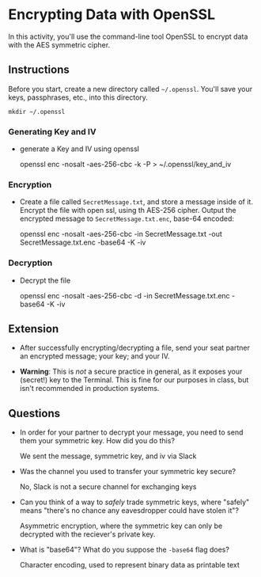 # Encrypting Data with OpenSSL

In this activity, you'll use the command-line tool OpenSSL to encrypt data with the AES symmetric cipher.

## Instructions

Before you start, create a new directory called `~/.openssl`. You'll save your keys, passphrases, etc., into this directory.

    mkdir ~/.openssl 

### Generating Key and IV

- generate a Key and IV using openssl 

  openssl enc -nosalt -aes-256-cbc -k <your password here> -P > ~/.openssl/key_and_iv
  
### Encryption

- Create a file called `SecretMessage.txt`, and store a message inside of it. Encrypt the file with open ssl, using th AES-256 cipher. Output the encrypted message to `SecretMessage.txt.enc`, base-64 encoded:

  openssl enc -nosalt -aes-256-cbc -in SecretMessage.txt -out SecretMessage.txt.enc -base64 -K <key> -iv <iv>

### Decryption

- Decrypt the file

  openssl enc -nosalt -aes-256-cbc -d -in SecretMessage.txt.enc -base64 -K <key> -iv <iv>
  
## Extension

- After successfully encrypting/decrypting a file, send your seat partner an encrypted message; your key; and your IV. 

- **Warning**: This is _not_ a secure practice in general, as it exposes your (secret!) key to the Terminal. This is fine for our purposes in class, but isn't recommended in production systems.

## Questions

- In order for your partner to decrypt your message, you need to send them your symmetric key. How did you do this?

    We sent the message, symmetric key, and iv via Slack 

- Was the channel you used to transfer your symmetric key secure?
    
    No, Slack is not a secure channel for exchanging keys 

- Can you think of a way to _safely_ trade symmetric keys, where "safely" means "there's no chance any eavesdropper could have stolen it"?

    Asymmetric encryption, where the symmetric key can only be decrypted with the reciever's private key. 

- What is "base64"? What do you suppose the `-base64` flag does?

    Character encoding, used to represent binary data as printable text
